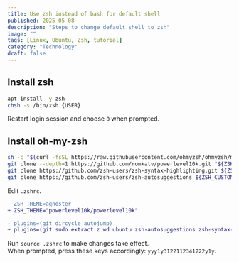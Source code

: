 ```yaml
---
title: Use zsh instead of bash for default shell
published: 2025-05-08
description: "Steps to change default shell to zsh"
image: ""
tags: [Linux, Ubuntu, Zsh, tutorial]
category: "Technology"
draft: false
---
```


<!-- more -->

## Install zsh

```zsh
apt install -y zsh
chsh -s /bin/zsh {USER}
```

Restart login session and choose `0` when prompted.

## Install oh-my-zsh

```zsh
sh -c "$(curl -fsSL https://raw.githubusercontent.com/ohmyzsh/ohmyzsh/master/tools/install.sh)"
git clone --depth=1 https://github.com/romkatv/powerlevel10k.git "${ZSH_CUSTOM:-$HOME/.oh-my-zsh/custom}/themes/powerlevel10k"
git clone https://github.com/zsh-users/zsh-syntax-highlighting.git ${ZSH_CUSTOM:-~/.oh-my-zsh/custom}/plugins/zsh-syntax-highlighting
git clone https://github.com/zsh-users/zsh-autosuggestions ${ZSH_CUSTOM:-~/.oh-my-zsh/custom}/plugins/zsh-autosuggestions
```

Edit `.zshrc`.

```diff
- ZSH_THEME=agnoster
+ ZSH_THEME="powerlevel10k/powerlevel10k"

- plugins=(git dircycle autojump)
+ plugins=(git sudo extract z wd ubuntu zsh-autosuggestions zsh-syntax-highlighting)
```

Run `source .zshrc` to make changes take effect.  
When prompted, press these keys accordingly: `yyy1y3122112341222y1y`.
